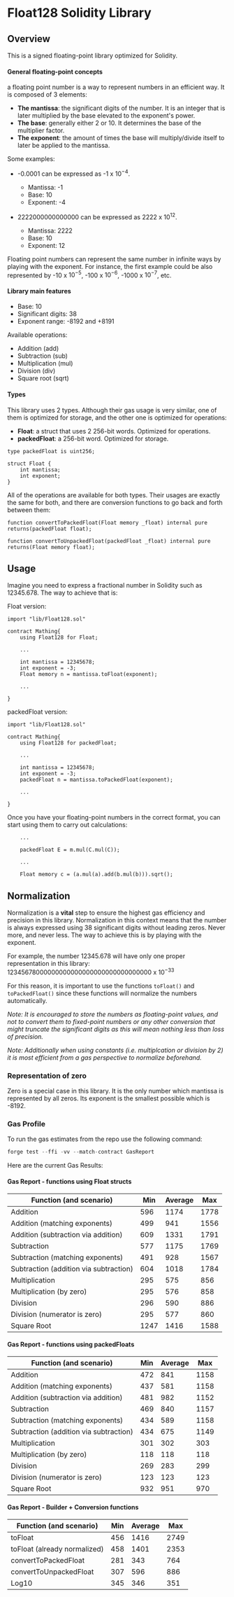 # Float128 Solidity Library

## Overview

This is a signed floating-point library optimized for Solidity.

#### General floating-point concepts

a floating point number is a way to represent numbers in an efficient way. It is composed of 3 elements:

- **The mantissa**: the significant digits of the number. It is an integer that is later multiplied by the base elevated to the exponent's power.
- **The base**: generally either 2 or 10. It determines the base of the multiplier factor.
- **The exponent**: the amount of times the base will multiply/divide itself to later be applied to the mantissa.

Some examples:

- -0.0001 can be expressed as -1 x $10^{-4}$.

  - Mantissa: -1
  - Base: 10
  - Exponent: -4

- 2222000000000000 can be expressed as 2222 x $10^{12}$.
  - Mantissa: 2222
  - Base: 10
  - Exponent: 12

Floating point numbers can represent the same number in infinite ways by playing with the exponent. For instance, the first example could be also represented by -10 x $10^{-5}$, -100 x $10^{-6}$, -1000 x $10^{-7}$, etc.

#### Library main features

- Base: 10
- Significant digits: 38
- Exponent range: -8192 and +8191

Available operations:

- Addition (add)
- Subtraction (sub)
- Multiplication (mul)
- Division (div)
- Square root (sqrt)

#### Types

This library uses 2 types. Although their gas usage is very similar, one of them is optimized for storage, and the other one is optimized for operations:

- **Float**: a struct that uses 2 256-bit words. Optimized for operations.
- **packedFloat**: a 256-bit word. Optimized for storage.

```Solidity
type packedFloat is uint256;

struct Float {
    int mantissa;
    int exponent;
}
```

All of the operations are available for both types. Their usages are exactly the same for both, and there are conversion functions to go back and forth between them:

```Solidity
function convertToPackedFloat(Float memory _float) internal pure returns(packedFloat float);

function convertToUnpackedFloat(packedFloat _float) internal pure returns(Float memory float);
```

## Usage

Imagine you need to express a fractional number in Solidity such as 12345.678. The way to achieve that is:

Float version:

```Solidity
import "lib/Float128.sol"

contract Mathing{
    using Float128 for Float;

    ...

    int mantissa = 12345678;
    int exponent = -3;
    Float memory n = mantissa.toFloat(exponent);

    ...

}

```

packedFloat version:

```Solidity
import "lib/Float128.sol"

contract Mathing{
    using Float128 for packedFloat;

    ...

    int mantissa = 12345678;
    int exponent = -3;
    packedFloat n = mantissa.toPackedFloat(exponent);

    ...

}
```

Once you have your floating-point numbers in the correct format, you can start using them to carry out calculations:

```Solidity
    ...

    packedFloat E = m.mul(C.mul(C));

    ...

    Float memory c = (a.mul(a).add(b.mul(b))).sqrt();
```

## Normalization

Normalization is a **vital** step to ensure the highest gas efficiency and precision in this library. Normalization in this context means that the number is always expressed using 38 significant digits without leading zeros. Never more, and never less. The way to achieve this is by playing with the exponent.

For example, the number 12345.678 will have only one proper representation in this library: 12345678000000000000000000000000000000 x $10^{-33}$

For this reason, it is important to use the functions `toFloat()` and `toPackedFloat()` since these functions will normalize the numbers automatically.

_Note: It is encouraged to store the numbers as floating-point values, and not to convert them to fixed-point numbers or any other conversion that might truncate the significant digits as this will mean nothing less than loss of precision._

_Note: Additionally when using constants (i.e. multiplcation or division by 2) it is most efficient from a gas perspective to normalize beforehand._

### Representation of zero

Zero is a special case in this library. It is the only number which mantissa is represented by all zeros. Its exponent is the smallest possible which is -8192.

### Gas Profile

To run the gas estimates from the repo use the following command:

```c
forge test --ffi -vv --match-contract GasReport
```

Here are the current Gas Results:

#### Gas Report - functions using Float structs

| Function (and scenario)                | Min  | Average | Max  |
| -------------------------------------- | ---- | ------- | ---- |
| Addition                               | 596  | 1174    | 1778 |
| Addition (matching exponents)          | 499  | 941     | 1556 |
| Addition (subtraction via addition)    | 609  | 1331    | 1791 |
| Subtraction                            | 577  | 1175    | 1769 |
| Subtraction (matching exponents)       | 491  | 928     | 1567 |
| Subtraction (addition via subtraction) | 604  | 1018    | 1784 |
| Multiplication                         | 295  | 575     | 856  |
| Multiplication (by zero)               | 295  | 576     | 858  |
| Division                               | 296  | 590     | 886  |
| Division (numerator is zero)           | 295  | 577     | 860  |
| Square Root                            | 1247 | 1416    | 1588 |

#### Gas Report - functions using packedFloats

| Function (and scenario)                | Min | Average | Max  |
| -------------------------------------- | --- | ------- | ---- |
| Addition                               | 472 | 841     | 1158 |
| Addition (matching exponents)          | 437 | 581     | 1158 |
| Addition (subtraction via addition)    | 481 | 982     | 1152 |
| Subtraction                            | 469 | 840     | 1157 |
| Subtraction (matching exponents)       | 434 | 589     | 1158 |
| Subtraction (addition via subtraction) | 434 | 675     | 1149 |
| Multiplication                         | 301 | 302     | 303  |
| Multiplication (by zero)               | 118 | 118     | 118  |
| Division                               | 269 | 283     | 299  |
| Division (numerator is zero)           | 123 | 123     | 123  |
| Square Root                            | 932 | 951     | 970  |

#### Gas Report - Builder + Conversion functions

| Function (and scenario)      | Min | Average | Max  |
| ---------------------------- | --- | ------- | ---- |
| toFloat                      | 456 | 1416    | 2749 |
| toFloat (already normalized) | 458 | 1401    | 2353 |
| convertToPackedFloat         | 281 | 343     | 764  |
| convertToUnpackedFloat       | 307 | 596     | 886  |
| Log10                        | 345 | 346     | 351  |

